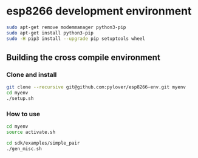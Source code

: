 # esp8266 development environment

```bash
sudo apt-get remove modemmanager python3-pip
sudo apt-get install python3-pip
sudo -H pip3 install --upgrade pip setuptools wheel
```

## Building the cross compile environment


### Clone and install

```bash
git clone --recursive git@github.com:pylover/esp8266-env.git myenv
cd myenv
./setup.sh
```

### How to use

```bash
cd myenv
source activate.sh

cd sdk/examples/simple_pair
./gen_misc.sh


```
